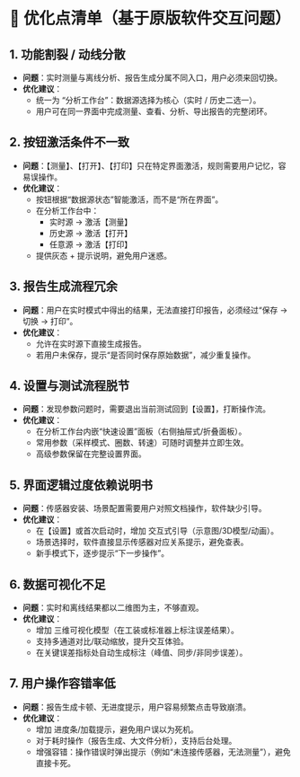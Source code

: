 # 📝 优化点清单（基于原版软件交互问题）

## 1. 功能割裂 / 动线分散
- **问题**：实时测量与离线分析、报告生成分属不同入口，用户必须来回切换。
- **优化建议**：
  - 统一为 “分析工作台”：数据源选择为核心（实时 / 历史二选一）。
  - 用户可在同一界面中完成测量、查看、分析、导出报告的完整闭环。


## 2. 按钮激活条件不一致
- **问题**：【测量】、【打开】、【打印】只在特定界面激活，规则需要用户记忆，容易误操作。
- **优化建议**：
  - 按钮根据“数据源状态”智能激活，而不是“所在界面”。
  - 在分析工作台中：
    - 实时源 → 激活【测量】
    - 历史源 → 激活【打开】
    - 任意源 → 激活【打印】
  - 提供灰态 + 提示说明，避免用户迷惑。


## 3. 报告生成流程冗余
- **问题**：用户在实时模式中得出的结果，无法直接打印报告，必须经过“保存 → 切换 → 打印”。
- **优化建议**：
  - 允许在实时源下直接生成报告。
  - 若用户未保存，提示“是否同时保存原始数据”，减少重复操作。


## 4. 设置与测试流程脱节
- **问题**：发现参数问题时，需要退出当前测试回到【设置】，打断操作流。
- **优化建议**：
  - 在分析工作台内嵌“快速设置”面板（右侧抽屉式/折叠面板）。
  - 常用参数（采样模式、圈数、转速）可随时调整并立即生效。
  - 高级参数保留在完整设置界面。


## 5. 界面逻辑过度依赖说明书
- **问题**：传感器安装、场景配置需要用户对照文档操作，软件缺少引导。
- **优化建议**：
  - 在【设置】或首次启动时，增加 交互式引导（示意图/3D模型/动画）。
  - 场景选择时，软件直接显示传感器对应关系提示，避免查表。
  - 新手模式下，逐步提示“下一步操作”。


## 6. 数据可视化不足
- **问题**：实时和离线结果都以二维图为主，不够直观。
- **优化建议**：
  - 增加 三维可视化模型（在工装或标准器上标注误差结果）。
  - 支持多通道对比/联动缩放，提升交互体验。
  - 在关键误差指标处自动生成标注（峰值、同步/非同步误差）。


## 7. 用户操作容错率低
- **问题**：报告生成卡顿、无进度提示，用户容易频繁点击导致崩溃。
- **优化建议**：
  - 增加 进度条/加载提示，避免用户误以为死机。
  - 对于耗时操作（报告生成、大文件分析），支持后台处理。
  - 增强容错：操作错误时弹出提示（例如“未连接传感器，无法测量”），避免直接卡死。